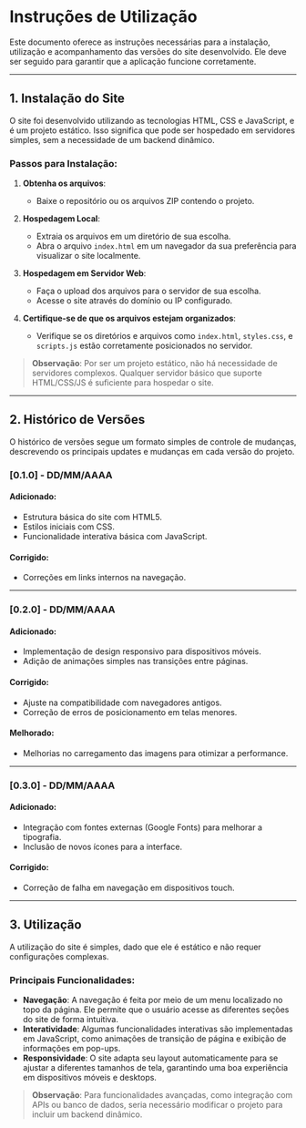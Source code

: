# Instruções de Utilização

Este documento oferece as instruções necessárias para a instalação, utilização e acompanhamento das versões do site desenvolvido. Ele deve ser seguido para garantir que a aplicação funcione corretamente.

---

## 1. Instalação do Site

O site foi desenvolvido utilizando as tecnologias HTML, CSS e JavaScript, e é um projeto estático. Isso significa que pode ser hospedado em servidores simples, sem a necessidade de um backend dinâmico.

### Passos para Instalação:

1. **Obtenha os arquivos**:
   - Baixe o repositório ou os arquivos ZIP contendo o projeto.

2. **Hospedagem Local**:
   - Extraia os arquivos em um diretório de sua escolha.
   - Abra o arquivo `index.html` em um navegador da sua preferência para visualizar o site localmente.

3. **Hospedagem em Servidor Web**:
   - Faça o upload dos arquivos para o servidor de sua escolha.
   - Acesse o site através do domínio ou IP configurado.

4. **Certifique-se de que os arquivos estejam organizados**:
   - Verifique se os diretórios e arquivos como `index.html`, `styles.css`, e `scripts.js` estão corretamente posicionados no servidor.

> **Observação**: Por ser um projeto estático, não há necessidade de servidores complexos. Qualquer servidor básico que suporte HTML/CSS/JS é suficiente para hospedar o site.

---

## 2. Histórico de Versões

O histórico de versões segue um formato simples de controle de mudanças, descrevendo os principais updates e mudanças em cada versão do projeto.

### [0.1.0] - DD/MM/AAAA

#### Adicionado:
- Estrutura básica do site com HTML5.
- Estilos iniciais com CSS.
- Funcionalidade interativa básica com JavaScript.

#### Corrigido:
- Correções em links internos na navegação.

---

### [0.2.0] - DD/MM/AAAA

#### Adicionado:
- Implementação de design responsivo para dispositivos móveis.
- Adição de animações simples nas transições entre páginas.

#### Corrigido:
- Ajuste na compatibilidade com navegadores antigos.
- Correção de erros de posicionamento em telas menores.

#### Melhorado:
- Melhorias no carregamento das imagens para otimizar a performance.

---

### [0.3.0] - DD/MM/AAAA

#### Adicionado:
- Integração com fontes externas (Google Fonts) para melhorar a tipografia.
- Inclusão de novos ícones para a interface.

#### Corrigido:
- Correção de falha em navegação em dispositivos touch.

---

## 3. Utilização

A utilização do site é simples, dado que ele é estático e não requer configurações complexas.

### Principais Funcionalidades:

- **Navegação**: A navegação é feita por meio de um menu localizado no topo da página. Ele permite que o usuário acesse as diferentes seções do site de forma intuitiva.
- **Interatividade**: Algumas funcionalidades interativas são implementadas em JavaScript, como animações de transição de página e exibição de informações em pop-ups.
- **Responsividade**: O site adapta seu layout automaticamente para se ajustar a diferentes tamanhos de tela, garantindo uma boa experiência em dispositivos móveis e desktops.

> **Observação**: Para funcionalidades avançadas, como integração com APIs ou banco de dados, seria necessário modificar o projeto para incluir um backend dinâmico.
